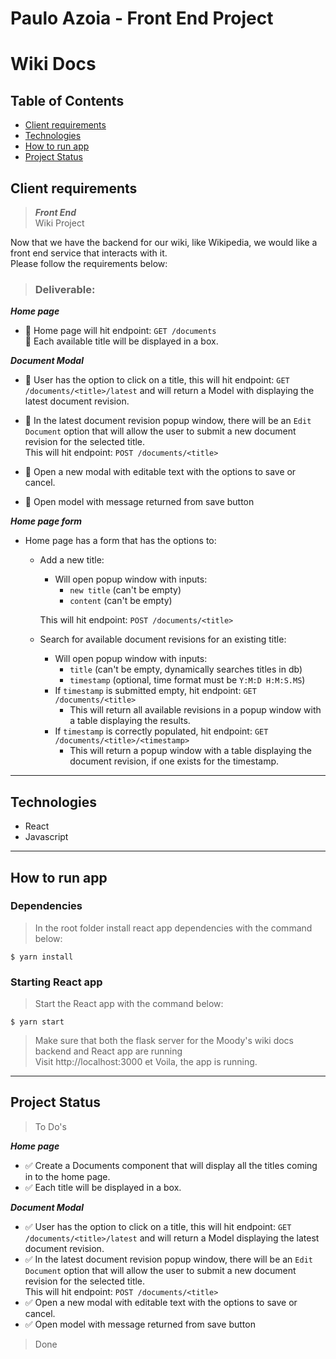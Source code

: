 # Paulo Azoia - Front End Project

# Wiki Docs

## Table of Contents

- [Client requirements](#client-requirements)
- [Technologies](#technologies)
- [How to run app](#how-to-run-app)
- [Project Status](#project-status)

## Client requirements

> **_Front End_**  
> Wiki Project

Now that we have the backend for our wiki, like Wikipedia, we would like a front end service that interacts with it.  
Please follow the requirements below:

> ### Deliverable:

**_Home page_**

- 🚀 Home page will hit endpoint: `GET /documents`  
  🚀 Each available title will be displayed in a box.

**_Document Modal_**

- 🚀 User has the option to click on a title, this will hit endpoint: `GET /documents/<title>/latest` and will return a Model with displaying the latest document revision.

- 🚀 In the latest document revision popup window, there will be an `Edit Document` option that will allow the user to submit a new document revision for the selected title.  
  This will hit endpoint: `POST /documents/<title>`
- 🚀 Open a new modal with editable text with the options to save or cancel.

- 🚀 Open model with message returned from save button

**_Home page form_**

- Home page has a form that has the options to:

  - Add a new title:

    - Will open popup window with inputs:
      - `new title` (can't be empty)
      - `content` (can't be empty)

    This will hit endpoint: `POST /documents/<title>`

  - Search for available document revisions for an existing title:
    - Will open popup window with inputs:
      - `title` (can't be empty, dynamically searches titles in db)
      - `timestamp` (optional, time format must be `Y:M:D H:M:S.MS`)
    - If `timestamp` is submitted empty, hit endpoint: `GET /documents/<title>`
      - This will return all available revisions in a popup window with a table displaying the results.
    - If `timestamp` is correctly populated, hit endpoint: `GET /documents/<title>/<timestamp>`
      - This will return a popup window with a table displaying the document revision, if one exists for the timestamp.

---

## Technologies

- React
- Javascript

---

## How to run app

### **Dependencies**

> In the root folder install react app dependencies with the command below:

```
$ yarn install
```

### **Starting React app**

> Start the React app with the command below:

```
$ yarn start
```

> Make sure that both the flask server for the Moody's wiki docs backend and React app are running  
> Visit http://localhost:3000 et Voila, the app is running.

---

## Project Status

> To Do's

**_Home page_**

- ✅ Create a Documents component that will display all the titles coming in to the home page.
- ✅ Each title will be displayed in a box.

**_Document Modal_**

- ✅ User has the option to click on a title, this will hit endpoint: `GET /documents/<title>/latest` and will return a Model displaying the latest document revision.
- ✅ In the latest document revision popup window, there will be an `Edit Document` option that will allow the user to submit a new document revision for the selected title.  
  This will hit endpoint: `POST /documents/<title>`
- ✅ Open a new modal with editable text with the options to save or cancel.
- ✅ Open model with message returned from save button

> Done
